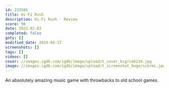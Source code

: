 ```yaml
---
id: 233585
title: Hi-Fi Rush
description: Hi-Fi Rush - Review
score: 90
date: 2023-02-03
completed: false
goty: []
modified_date: 2024-04-17
screenshots: []
tags: []
videos: []
cover: //images.igdb.com/igdb/image/upload/t_cover_big/co6219.jpg
image: //images.igdb.com/igdb/image/upload/t_screenshot_huge/sckrmi.jpg
---
```

An absolutely amazing music game with throwbacks to old school games.